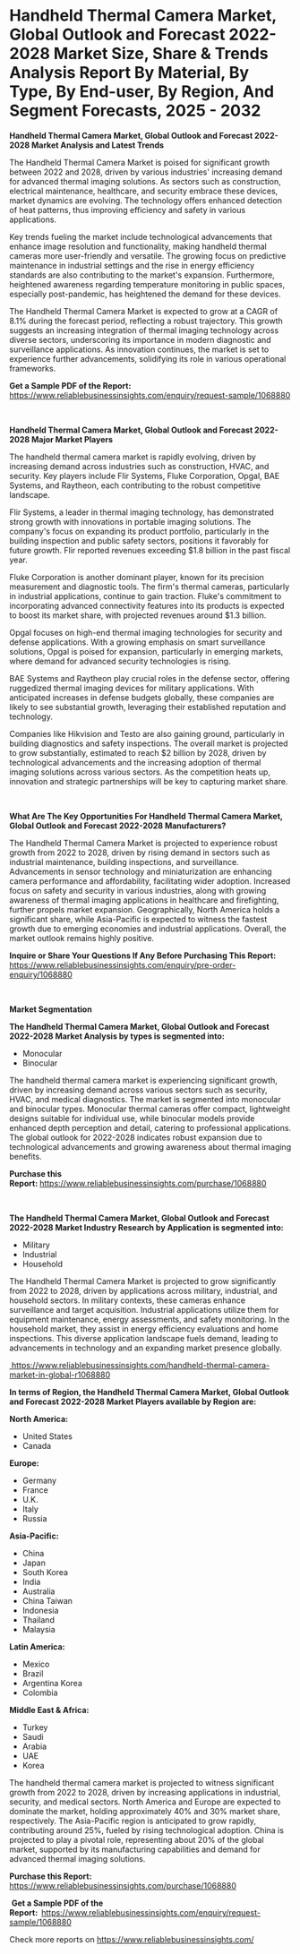 <p><h1>Handheld Thermal Camera Market, Global Outlook and Forecast 2022-2028 Market Size, Share & Trends Analysis Report By Material, By Type, By End-user, By Region, And Segment Forecasts, 2025 - 2032</h1></p><p><strong>Handheld Thermal Camera Market, Global Outlook and Forecast 2022-2028 Market Analysis and Latest Trends</strong></p>
<p><p>The Handheld Thermal Camera Market is poised for significant growth between 2022 and 2028, driven by various industries' increasing demand for advanced thermal imaging solutions. As sectors such as construction, electrical maintenance, healthcare, and security embrace these devices, market dynamics are evolving. The technology offers enhanced detection of heat patterns, thus improving efficiency and safety in various applications. </p><p>Key trends fueling the market include technological advancements that enhance image resolution and functionality, making handheld thermal cameras more user-friendly and versatile. The growing focus on predictive maintenance in industrial settings and the rise in energy efficiency standards are also contributing to the market's expansion. Furthermore, heightened awareness regarding temperature monitoring in public spaces, especially post-pandemic, has heightened the demand for these devices.</p><p>The Handheld Thermal Camera Market is expected to grow at a CAGR of 8.1% during the forecast period, reflecting a robust trajectory. This growth suggests an increasing integration of thermal imaging technology across diverse sectors, underscoring its importance in modern diagnostic and surveillance applications. As innovation continues, the market is set to experience further advancements, solidifying its role in various operational frameworks.</p></p>
<p><strong>Get a Sample PDF of the Report:&nbsp;</strong> <a href="https://www.reliablebusinessinsights.com/enquiry/request-sample/1068880?utm_campaign=2662&utm_medium=2&utm_source=Github&utm_content=ia&utm_term=21032025&utm_id=handheld-thermal-camera-market-global-outlook-and-forecast-2022-2028">https://www.reliablebusinessinsights.com/enquiry/request-sample/1068880</a></p>
<p>&nbsp;</p>
<p><strong>Handheld Thermal Camera Market, Global Outlook and Forecast 2022-2028 Major Market Players</strong></p>
<p><p>The handheld thermal camera market is rapidly evolving, driven by increasing demand across industries such as construction, HVAC, and security. Key players include Flir Systems, Fluke Corporation, Opgal, BAE Systems, and Raytheon, each contributing to the robust competitive landscape.</p><p>Flir Systems, a leader in thermal imaging technology, has demonstrated strong growth with innovations in portable imaging solutions. The company's focus on expanding its product portfolio, particularly in the building inspection and public safety sectors, positions it favorably for future growth. Flir reported revenues exceeding $1.8 billion in the past fiscal year.</p><p>Fluke Corporation is another dominant player, known for its precision measurement and diagnostic tools. The firm's thermal cameras, particularly in industrial applications, continue to gain traction. Fluke's commitment to incorporating advanced connectivity features into its products is expected to boost its market share, with projected revenues around $1.3 billion.</p><p>Opgal focuses on high-end thermal imaging technologies for security and defense applications. With a growing emphasis on smart surveillance solutions, Opgal is poised for expansion, particularly in emerging markets, where demand for advanced security technologies is rising.</p><p>BAE Systems and Raytheon play crucial roles in the defense sector, offering ruggedized thermal imaging devices for military applications. With anticipated increases in defense budgets globally, these companies are likely to see substantial growth, leveraging their established reputation and technology.</p><p>Companies like Hikvision and Testo are also gaining ground, particularly in building diagnostics and safety inspections. The overall market is projected to grow substantially, estimated to reach $2 billion by 2028, driven by technological advancements and the increasing adoption of thermal imaging solutions across various sectors. As the competition heats up, innovation and strategic partnerships will be key to capturing market share.</p></p>
<p>&nbsp;</p>
<p><strong>What Are The Key Opportunities For Handheld Thermal Camera Market, Global Outlook and Forecast 2022-2028 Manufacturers?</strong></p>
<p><p>The Handheld Thermal Camera Market is projected to experience robust growth from 2022 to 2028, driven by rising demand in sectors such as industrial maintenance, building inspections, and surveillance. Advancements in sensor technology and miniaturization are enhancing camera performance and affordability, facilitating wider adoption. Increased focus on safety and security in various industries, along with growing awareness of thermal imaging applications in healthcare and firefighting, further propels market expansion. Geographically, North America holds a significant share, while Asia-Pacific is expected to witness the fastest growth due to emerging economies and industrial applications. Overall, the market outlook remains highly positive.</p></p>
<p><strong>Inquire or Share Your Questions If Any Before Purchasing This Report:</strong> <a href="https://www.reliablebusinessinsights.com/enquiry/pre-order-enquiry/1068880?utm_campaign=2662&utm_medium=2&utm_source=Github&utm_content=ia&utm_term=21032025&utm_id=handheld-thermal-camera-market-global-outlook-and-forecast-2022-2028">https://www.reliablebusinessinsights.com/enquiry/pre-order-enquiry/1068880</a></p>
<p>&nbsp;</p>
<p><strong>Market Segmentation</strong></p>
<p><strong>The Handheld Thermal Camera Market, Global Outlook and Forecast 2022-2028 Market Analysis by types is segmented into:</strong></p>
<p><ul><li>Monocular</li><li>Binocular</li></ul></p>
<p><p>The handheld thermal camera market is experiencing significant growth, driven by increasing demand across various sectors such as security, HVAC, and medical diagnostics. The market is segmented into monocular and binocular types. Monocular thermal cameras offer compact, lightweight designs suitable for individual use, while binocular models provide enhanced depth perception and detail, catering to professional applications. The global outlook for 2022-2028 indicates robust expansion due to technological advancements and growing awareness about thermal imaging benefits.</p></p>
<p><strong>Purchase this Report:&nbsp;</strong><a href="https://www.reliablebusinessinsights.com/purchase/1068880?utm_campaign=2662&utm_medium=2&utm_source=Github&utm_content=ia&utm_term=21032025&utm_id=handheld-thermal-camera-market-global-outlook-and-forecast-2022-2028">https://www.reliablebusinessinsights.com/purchase/1068880</a></p>
<p>&nbsp;</p>
<p><strong>The Handheld Thermal Camera Market, Global Outlook and Forecast 2022-2028 Market Industry Research by Application is segmented into:</strong></p>
<p><ul><li>Military</li><li>Industrial</li><li>Household</li></ul></p>
<p><p>The Handheld Thermal Camera Market is projected to grow significantly from 2022 to 2028, driven by applications across military, industrial, and household sectors. In military contexts, these cameras enhance surveillance and target acquisition. Industrial applications utilize them for equipment maintenance, energy assessments, and safety monitoring. In the household market, they assist in energy efficiency evaluations and home inspections. This diverse application landscape fuels demand, leading to advancements in technology and an expanding market presence globally.</p></p>
<p><a href="https://www.reliablebusinessinsights.com/handheld-thermal-camera-market-in-global-r1068880?utm_campaign=2662&utm_medium=2&utm_source=Github&utm_content=ia&utm_term=21032025&utm_id=handheld-thermal-camera-market-global-outlook-and-forecast-2022-2028">&nbsp;https://www.reliablebusinessinsights.com/handheld-thermal-camera-market-in-global-r1068880</a></p>
<p><strong>In terms of Region, the Handheld Thermal Camera Market, Global Outlook and Forecast 2022-2028 Market Players available by Region are:</strong></p>
<p>
    <p> <strong> North America: </strong>
        <ul>
            <li>United States</li>
            <li>Canada</li>
        </ul>
        </p> 
    <p> <strong> Europe: </strong>
        <ul>
            <li>Germany</li>
            <li>France</li>
            <li>U.K.</li>
            <li>Italy</li>
            <li>Russia</li>
        </ul>
        </p> 
    <p> <strong> Asia-Pacific: </strong>
        <ul>
            <li>China</li>
            <li>Japan</li>
            <li>South Korea</li>
            <li>India</li>
            <li>Australia</li>
            <li>China Taiwan</li>
            <li>Indonesia</li>
            <li>Thailand</li>
            <li>Malaysia</li>
        </ul>
        </p> 
    <p> <strong> Latin America: </strong>
        <ul>
            <li>Mexico</li>
            <li>Brazil</li>
            <li>Argentina Korea</li>
            <li>Colombia</li>
        </ul>
        </p> 
    <p> <strong> Middle East & Africa: </strong>
        <ul>
            <li>Turkey</li>
            <li>Saudi</li>
            <li>Arabia</li>
            <li>UAE</li>
            <li>Korea</li>
        </ul>
    </p>
    </p>
<p><p>The handheld thermal camera market is projected to witness significant growth from 2022 to 2028, driven by increasing applications in industrial, security, and medical sectors. North America and Europe are expected to dominate the market, holding approximately 40% and 30% market share, respectively. The Asia-Pacific region is anticipated to grow rapidly, contributing around 25%, fueled by rising technological adoption. China is projected to play a pivotal role, representing about 20% of the global market, supported by its manufacturing capabilities and demand for advanced thermal imaging solutions.</p></p>
<p><strong>Purchase this Report: </strong><a href="https://www.reliablebusinessinsights.com/purchase/1068880?utm_campaign=2662&utm_medium=2&utm_source=Github&utm_content=ia&utm_term=21032025&utm_id=handheld-thermal-camera-market-global-outlook-and-forecast-2022-2028">https://www.reliablebusinessinsights.com/purchase/1068880</a></p>
<p>&nbsp;<strong>Get a Sample PDF of the Report:&nbsp;&nbsp;</strong><a href="https://www.reliablebusinessinsights.com/enquiry/request-sample/1068880?utm_campaign=2662&utm_medium=2&utm_source=Github&utm_content=ia&utm_term=21032025&utm_id=handheld-thermal-camera-market-global-outlook-and-forecast-2022-2028">https://www.reliablebusinessinsights.com/enquiry/request-sample/1068880</a></p>
<p><strong></strong></p>
<p>Check more reports on <a href="https://www.reliablebusinessinsights.com/?utm_campaign=2662&utm_medium=2&utm_source=Github&utm_content=ia&utm_term=21032025&utm_id=handheld-thermal-camera-market-global-outlook-and-forecast-2022-2028">https://www.reliablebusinessinsights.com/</a></p>